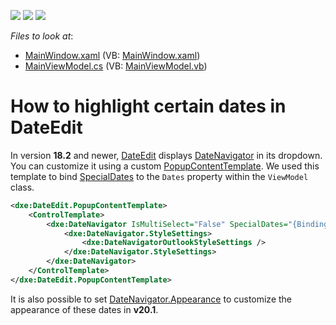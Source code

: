 <!-- default badges list -->
![](https://img.shields.io/endpoint?url=https://codecentral.devexpress.com/api/v1/VersionRange/128644906/18.2.3%2B)
[![](https://img.shields.io/badge/Open_in_DevExpress_Support_Center-FF7200?style=flat-square&logo=DevExpress&logoColor=white)](https://supportcenter.devexpress.com/ticket/details/E4231)
[![](https://img.shields.io/badge/📖_How_to_use_DevExpress_Examples-e9f6fc?style=flat-square)](https://docs.devexpress.com/GeneralInformation/403183)
<!-- default badges end -->
<!-- default file list -->
*Files to look at*:

* [MainWindow.xaml](./CS/CustomDateEditTest/MainWindow.xaml) (VB: [MainWindow.xaml](./VB/CustomDateEditTest/MainWindow.xaml))
* [MainViewModel.cs](./CS/CustomDateEditTest/MainViewModel.cs) (VB: [MainViewModel.vb](./VB/CustomDateEditTest/MainViewModel.vb))
<!-- default file list end -->
# How to highlight certain dates in DateEdit

In version **18.2** and newer, [DateEdit](https://docs.devexpress.com/WPF/DevExpress.Xpf.Editors.DateEdit) displays [DateNavigator](https://docs.devexpress.com/WPF/DevExpress.Xpf.Editors.DateNavigator.DateNavigator) in its dropdown. You can customize it using a custom [PopupContentTemplate](https://docs.devexpress.com/WPF/DevExpress.Xpf.Editors.PopupBaseEdit.PopupContentTemplate). We used this template to bind [SpecialDates](https://docs.devexpress.com/WPF/DevExpress.Xpf.Editors.DateNavigator.DateNavigator.SpecialDates) to the `Dates` property within the `ViewModel` class.

```xml
<dxe:DateEdit.PopupContentTemplate>
    <ControlTemplate>
        <dxe:DateNavigator IsMultiSelect="False" SpecialDates="{Binding RelativeSource={RelativeSource Self}, Path=(dxe:BaseEdit.OwnerEdit).DataContext.Dates}">
            <dxe:DateNavigator.StyleSettings>
                <dxe:DateNavigatorOutlookStyleSettings />
            </dxe:DateNavigator.StyleSettings>
        </dxe:DateNavigator>
    </ControlTemplate>
</dxe:DateEdit.PopupContentTemplate>
```

It is also possible to set [DateNavigator.Appearance](https://docs.devexpress.com/WPF/DevExpress.Xpf.Editors.DateNavigator.DateNavigator.Appearance?v=20.1) to customize the appearance of these dates in **v20.1**.
